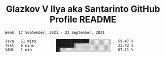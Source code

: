 <h1 align="center">Glazkov V Ilya aka Santarinto GitHub Profile README</h1>

<!--START_SECTION:waka-->
```text
Week: 17 September, 2021 - 23 September, 2021

Java   11 mins         ███████████████░░░░░░░░░░   59.47 % 
Text   6 mins          ████████▒░░░░░░░░░░░░░░░░   33.42 % 
YAML   1 min           █▓░░░░░░░░░░░░░░░░░░░░░░░   07.11 % 
```
<!--END_SECTION:waka-->